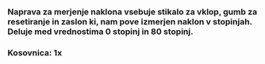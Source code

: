 <h3>Naprava za merjenje naklona vsebuje stikalo za vklop, gumb za resetiranje in zaslon ki, nam pove izmerjen naklon v stopinjah. Deluje med vrednostima 0 stopinj in 80 stopinj.<h3>
    Kosovnica: 1x
